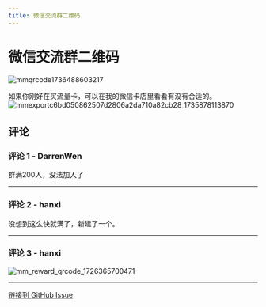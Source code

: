 ```yaml
---
title: 微信交流群二维码
---
```


# 微信交流群二维码


![mmqrcode1736488603217](https://gproxy.hanxi.cc/proxy/user-attachments/assets/9504ac9c-34c0-4f41-bd37-aba88b3bbc4e)

如果你刚好在买流量卡，可以在我的微信卡店里看看有没有合适的。
![mmexportc6bd050862507d2806a2da710a82cb28_1735878113870](https://gproxy.hanxi.cc/proxy/user-attachments/assets/ca5a86e0-f753-42d3-8dcb-8583d50d64aa)


## 评论


### 评论 1 - DarrenWen

群满200人，没法加入了

---

### 评论 2 - hanxi

没想到这么快就满了，新建了一个。

---

### 评论 3 - hanxi

![mm_reward_qrcode_1726365700471](https://gproxy.hanxi.cc/proxy/user-attachments/assets/7863e361-7e61-48a7-bd71-8f8f609f11b4)


---
[链接到 GitHub Issue](https://github.com/hanxi/xiaomusic/issues/86)
